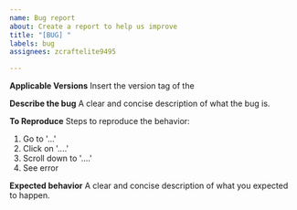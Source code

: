 ```yaml
---
name: Bug report
about: Create a report to help us improve
title: "[BUG] "
labels: bug
assignees: zcraftelite9495

---
```


**Applicable Versions**
Insert the version tag of the 

**Describe the bug**
A clear and concise description of what the bug is.

**To Reproduce**
Steps to reproduce the behavior:
1. Go to '...'
2. Click on '....'
3. Scroll down to '....'
4. See error

**Expected behavior**
A clear and concise description of what you expected to happen.
